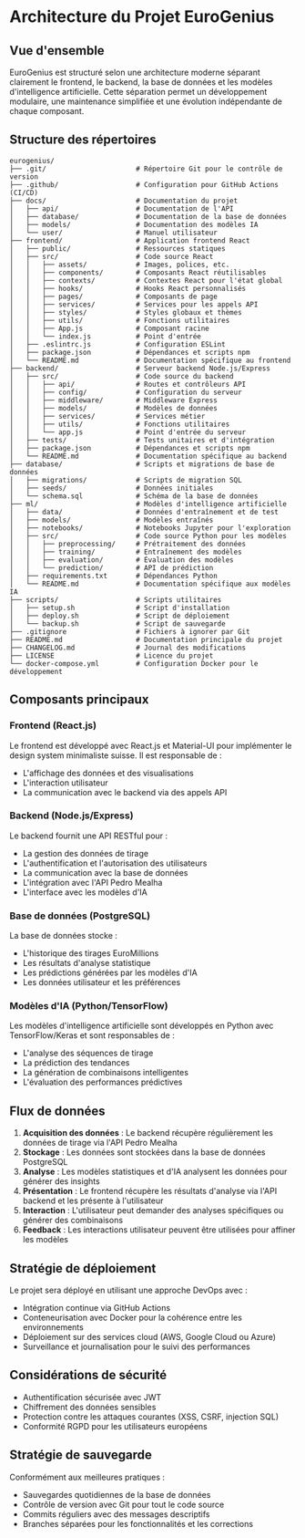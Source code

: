 # Architecture du Projet EuroGenius

## Vue d'ensemble

EuroGenius est structuré selon une architecture moderne séparant clairement le frontend, le backend, la base de données et les modèles d'intelligence artificielle. Cette séparation permet un développement modulaire, une maintenance simplifiée et une évolution indépendante de chaque composant.

## Structure des répertoires

```
eurogenius/
├── .git/                      # Répertoire Git pour le contrôle de version
├── .github/                   # Configuration pour GitHub Actions (CI/CD)
├── docs/                      # Documentation du projet
│   ├── api/                   # Documentation de l'API
│   ├── database/              # Documentation de la base de données
│   ├── models/                # Documentation des modèles IA
│   └── user/                  # Manuel utilisateur
├── frontend/                  # Application frontend React
│   ├── public/                # Ressources statiques
│   ├── src/                   # Code source React
│   │   ├── assets/            # Images, polices, etc.
│   │   ├── components/        # Composants React réutilisables
│   │   ├── contexts/          # Contextes React pour l'état global
│   │   ├── hooks/             # Hooks React personnalisés
│   │   ├── pages/             # Composants de page
│   │   ├── services/          # Services pour les appels API
│   │   ├── styles/            # Styles globaux et thèmes
│   │   ├── utils/             # Fonctions utilitaires
│   │   ├── App.js             # Composant racine
│   │   └── index.js           # Point d'entrée
│   ├── .eslintrc.js           # Configuration ESLint
│   ├── package.json           # Dépendances et scripts npm
│   └── README.md              # Documentation spécifique au frontend
├── backend/                   # Serveur backend Node.js/Express
│   ├── src/                   # Code source du backend
│   │   ├── api/               # Routes et contrôleurs API
│   │   ├── config/            # Configuration du serveur
│   │   ├── middleware/        # Middleware Express
│   │   ├── models/            # Modèles de données
│   │   ├── services/          # Services métier
│   │   ├── utils/             # Fonctions utilitaires
│   │   └── app.js             # Point d'entrée du serveur
│   ├── tests/                 # Tests unitaires et d'intégration
│   ├── package.json           # Dépendances et scripts npm
│   └── README.md              # Documentation spécifique au backend
├── database/                  # Scripts et migrations de base de données
│   ├── migrations/            # Scripts de migration SQL
│   ├── seeds/                 # Données initiales
│   └── schema.sql             # Schéma de la base de données
├── ml/                        # Modèles d'intelligence artificielle
│   ├── data/                  # Données d'entraînement et de test
│   ├── models/                # Modèles entraînés
│   ├── notebooks/             # Notebooks Jupyter pour l'exploration
│   ├── src/                   # Code source Python pour les modèles
│   │   ├── preprocessing/     # Prétraitement des données
│   │   ├── training/          # Entraînement des modèles
│   │   ├── evaluation/        # Évaluation des modèles
│   │   └── prediction/        # API de prédiction
│   ├── requirements.txt       # Dépendances Python
│   └── README.md              # Documentation spécifique aux modèles IA
├── scripts/                   # Scripts utilitaires
│   ├── setup.sh               # Script d'installation
│   ├── deploy.sh              # Script de déploiement
│   └── backup.sh              # Script de sauvegarde
├── .gitignore                 # Fichiers à ignorer par Git
├── README.md                  # Documentation principale du projet
├── CHANGELOG.md               # Journal des modifications
├── LICENSE                    # Licence du projet
└── docker-compose.yml         # Configuration Docker pour le développement
```

## Composants principaux

### Frontend (React.js)

Le frontend est développé avec React.js et Material-UI pour implémenter le design system minimaliste suisse. Il est responsable de :
- L'affichage des données et des visualisations
- L'interaction utilisateur
- La communication avec le backend via des appels API

### Backend (Node.js/Express)

Le backend fournit une API RESTful pour :
- La gestion des données de tirage
- L'authentification et l'autorisation des utilisateurs
- La communication avec la base de données
- L'intégration avec l'API Pedro Mealha
- L'interface avec les modèles d'IA

### Base de données (PostgreSQL)

La base de données stocke :
- L'historique des tirages EuroMillions
- Les résultats d'analyse statistique
- Les prédictions générées par les modèles d'IA
- Les données utilisateur et les préférences

### Modèles d'IA (Python/TensorFlow)

Les modèles d'intelligence artificielle sont développés en Python avec TensorFlow/Keras et sont responsables de :
- L'analyse des séquences de tirage
- La prédiction des tendances
- La génération de combinaisons intelligentes
- L'évaluation des performances prédictives

## Flux de données

1. **Acquisition des données** : Le backend récupère régulièrement les données de tirage via l'API Pedro Mealha
2. **Stockage** : Les données sont stockées dans la base de données PostgreSQL
3. **Analyse** : Les modèles statistiques et d'IA analysent les données pour générer des insights
4. **Présentation** : Le frontend récupère les résultats d'analyse via l'API backend et les présente à l'utilisateur
5. **Interaction** : L'utilisateur peut demander des analyses spécifiques ou générer des combinaisons
6. **Feedback** : Les interactions utilisateur peuvent être utilisées pour affiner les modèles

## Stratégie de déploiement

Le projet sera déployé en utilisant une approche DevOps avec :
- Intégration continue via GitHub Actions
- Conteneurisation avec Docker pour la cohérence entre les environnements
- Déploiement sur des services cloud (AWS, Google Cloud ou Azure)
- Surveillance et journalisation pour le suivi des performances

## Considérations de sécurité

- Authentification sécurisée avec JWT
- Chiffrement des données sensibles
- Protection contre les attaques courantes (XSS, CSRF, injection SQL)
- Conformité RGPD pour les utilisateurs européens

## Stratégie de sauvegarde

Conformément aux meilleures pratiques :
- Sauvegardes quotidiennes de la base de données
- Contrôle de version avec Git pour tout le code source
- Commits réguliers avec des messages descriptifs
- Branches séparées pour les fonctionnalités et les corrections
